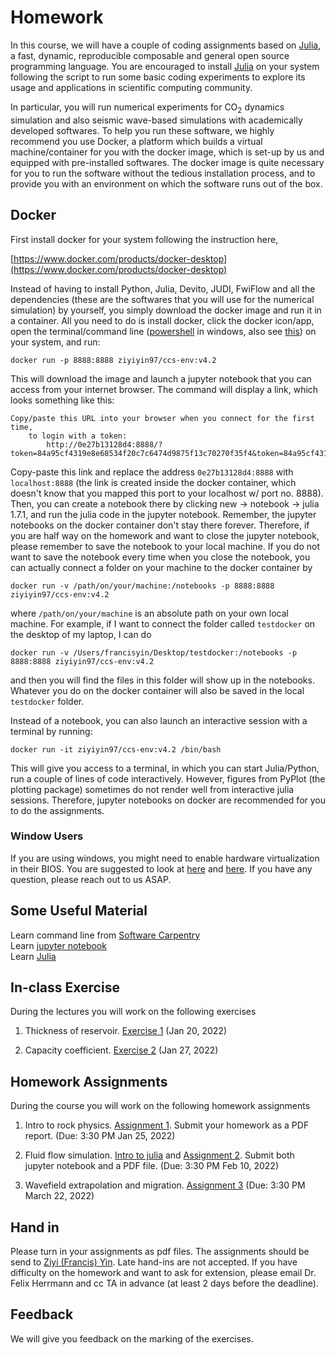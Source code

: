 

<!-- # Installation

The assignments require [Julia](https://julialang.org) and Python 3 to be installed (Python 2 will not work).

For Windows, I recommend to use docker as [Devito](https://www.devitoproject.org) does not support Windows.

## Julia

To install julia follow

[https://julialang.org/downloads/](https://julialang.org/downloads/)

And install Julia 1.5

## Python

The recommended installation is via conda to have a stable environment.

[https://conda.io/miniconda.html](https://conda.io/miniconda.html)


## Packages

For the assignments, you will need a few python and julia packages. Please follow these instructions to install all of the packages in the order described here.

First, install Devito using `pip` (or `pip3`), or see the [Devito's GitHub page](https://github.com/devitocodes/devito) for installation with Conda and further information. The current release of [JUDI](https://github.com/slimgroup/JUDI.jl) requires Python 3 and the current Devito version. Run all of the following commands from the (bash) terminal command line (not in the Julia REPL):

```bash
pip install --user git+https://github.com/devitocodes/devito.git
```

Then install matplotlib by

```bash
pip install matplotlib
```

If these commands don't work, please replace `pip` by `pip3` and try it again.

For reading and writing seismic SEG-Y data, JUDI uses the [SegyIO](https://github.com/slimgroup/SegyIO.jl) package and matrix-free linear operators are based the [Julia Operator LIbrary](https://github.com/slimgroup/JOLI.jl/tree/master/src) (JOLI), we can install these 2 packages via:

```bash
julia -e 'using Pkg; Pkg.add(url="https://github.com/slimgroup/SegyIO.jl.git")'
julia -e 'using Pkg; Pkg.add(url="https://github.com/slimgroup/JOLI.jl.git")'
```

Once Devito, SegyIO and JOLI are installed, you can install [JUDI](https://github.com/slimgroup/JUDI.jl) with Julia's `Pkg.add`.

```bash
julia -e 'using Pkg; Pkg.add(url="https://github.com/slimgroup/JUDI.jl")'
```

Once you have JUDI installed, you need to point Julia's PyCall package to the Python version for which we previously installed Devito. To do this, copy-paste the following commands into the (bash) terminal:

```bash
export PYTHON=$(which python)
julia -e 'using Pkg; Pkg.build("PyCall")'
```

Again, try `which python3` if `which python` does not work.

You can verify your installation by running:

```bash
julia -e 'using Pkg; using JUDI; example=joinpath(dirname(pathof(JUDI)),"..","examples/scripts/modeling_basic_2D.jl");include(example);'
```

This command should finish without errors.

-->

# Homework

In this course, we will have a couple of coding assignments based on [Julia](https://julialang.org/downloads/), a fast, dynamic, reproducible composable and general open source programming language. You are encouraged to install [Julia](https://julialang.org/downloads/) on your system following the script to run some basic coding experiments to explore its usage and applications in scientific computing community.

In particular, you will run numerical experiments for CO$_2$ dynamics simulation and also seismic wave-based simulations with academically developed softwares. To help you run these software, we highly recommend you use Docker, a platform which builds a virtual machine/container for you with the docker image, which is set-up by us and equipped with pre-installed softwares. The docker image is quite necessary for you to run the software without the tedious installation process, and to provide you with an environment on which the software runs out of the box.

## Docker

First install docker for your system following the instruction here,

[https://www.docker.com/products/docker-desktop](https://www.docker.com/products/docker-desktop)

Instead of having to install Python, Julia, Devito, JUDI, FwiFlow and all the dependencies (these are the softwares that you will use for the numerical simulation) by yourself, you simply download the docker image and run it in a container. All you need to do is install docker, click the docker icon/app, open the terminal/command line ([powershell](https://www.howtogeek.com/662611/9-ways-to-open-powershell-in-windows-10/) in windows, also see [this](https://docs.microsoft.com/en-us/powershell/scripting/overview?view=powershell-7.2)) on your system, and run:

```
docker run -p 8888:8888 ziyiyin97/ccs-env:v4.2 
```

This will download the image and launch a jupyter notebook that you can access from your internet browser. The command will display a link, which looks something like this:

```
Copy/paste this URL into your browser when you connect for the first time,
    to login with a token:
        http://0e27b13128d4:8888/?token=84a95cf4319e8e68534f20c7c6474d9875f13c70270f35f4&token=84a95cf4319e8e68534f20c7c6474d9875f13c70270f35f4
```

Copy-paste this link and replace the address `0e27b13128d4:8888` with `localhost:8888` (the link is created inside the docker container, which doesn't know that you mapped this port to your localhost w/ port no. 8888). Then, you can create a notebook there by clicking new -> notebook -> julia 1.7.1, and run the julia code in the jupyter notebook. Remember, the jupyter notebooks on the docker container don't stay there forever. Therefore, if you are half way on the homework and want to close the jupyter notebook, please remember to save the notebook to your local machine. If you do not want to save the notebook every time when you close the notebook, you can actually connect a folder on your machine to the docker container by

```
docker run -v /path/on/your/machine:/notebooks -p 8888:8888 ziyiyin97/ccs-env:v4.2 
```

where `/path/on/your/machine` is an absolute path on your own local machine. For example, if I want to connect the folder called `testdocker` on the desktop of my laptop, I can do

```
docker run -v /Users/francisyin/Desktop/testdocker:/notebooks -p 8888:8888 ziyiyin97/ccs-env:v4.2 
```

and then you will find the files in this folder will show up in the notebooks. Whatever you do on the docker container will also be saved in the local `testdocker` folder.

Instead of a notebook, you can also launch an interactive session with a terminal by running:

```
docker run -it ziyiyin97/ccs-env:v4.2 /bin/bash
```

This will give you access to a terminal, in which you can start Julia/Python, run a couple of lines of code interactively. However, figures from PyPlot (the plotting package) sometimes do not render well from interactive julia sessions. Therefore, jupyter notebooks on docker are recommended for you to do the assignments.

### Window Users

If you are using windows, you might need to enable hardware virtualization in their BIOS. You are suggested to look at [here](https://www.virtualmetric.com/blog/how-to-enable-hardware-virtualization) and [here](https://bce.berkeley.edu/enabling-virtualization-in-your-pc-bios.html). If you have any question, please reach out to us ASAP.


## Some Useful Material

Learn command line from [Software Carpentry](https://software-carpentry.org/)    
Learn [jupyter notebook](https://jupyter.org/)    
Learn [Julia](https://julialang.org/learning/)    

## In-class Exercise

During the lectures you will work on the following exercises

1. Thickness of reservoir. [Exercise 1](exercise/exercise1.md) (Jan 20, 2022)

1. Capacity coefficient. [Exercise 2](exercise/exercise2.md) (Jan 27, 2022)

## Homework Assignments

During the course you will work on the following homework assignments

1. Intro to rock physics. [Assignment 1](Assignments/homework1.md). Submit your homework as a PDF report. (Due: 3:30 PM Jan 25, 2022)

2. Fluid flow simulation. [Intro to julia](Assignments/introduction_to_julia.md) and [Assignment 2](Assignments/Homework2.md). Submit both jupyter notebook and a PDF file. (Due: 3:30 PM Feb 10, 2022)

3. Wavefield extrapolation and migration. [Assignment 3](Assignments/Exercise3.md) (Due: 3:30 PM March 22, 2022)

<!--
1. A first look at seismic data. [Intro to julia](Assignments/introduction_to_julia.md) [Exercise 1](Assignments/Exercise1.md) [[Solution]](https://www.slim.eos.ubc.ca/Teaching/EOSC454/exercise1_sol.html)

2. NMO correction and velocity analysis [Exercise 2](Assignments/Exercise2.md)

3. Wavefield extrapolation and migration. [Exercise 3](Assignments/Exercise3.md)

4. Fourier, Radon and filtering.[Exercise 4](Assignments/Exercise4.md)

5. From processing to inversion I.[Exercise 5](Assignments/Exercise5.md)

6. From processing to inversion II. [Exercise 6](Assignments/Exercise6.md)

7. Full Waveform inversion. [Exercise 7](Assignments/Exercise7.md)

These exercises will introduce you to the [Julia programming language](https://julialang.org), [Devito](https://www.devitoproject.org)-a Domain-specific Language (DSL) for automatic code generation for highly optimized finite differences, and [Judi](https://github.com/slimgroup/JUDI.jl)-a framework for large-scale seismic modeling and inversion and designed to enable rapid translations of algorithms to fast and efficient code that scales to industry-size problems.

-->

## Hand in

Please turn in your assignments as pdf files. The assignments should be send to [Ziyi (Francis) Yin](mailto:ziyi.yin@gatech.edu). Late hand-ins are not accepted. If you have difficulty on the homework and want to ask for extension, please email Dr. Felix Herrmann and cc TA in advance (at least 2 days before the deadline).

## Feedback

We will give you feedback on the marking of the exercises.
